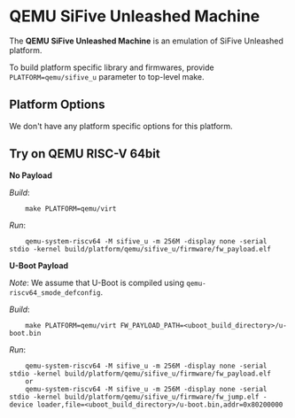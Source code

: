 QEMU SiFive Unleashed Machine
=============================

The **QEMU SiFive Unleashed Machine** is an emulation of
SiFive Unleashed platform.

To build platform specific library and firmwares, provide
`PLATFORM=qemu/sifive_u` parameter to top-level make.

Platform Options
----------------

We don't have any platform specific options for this platform.

Try on QEMU RISC-V 64bit
------------------------

**No Payload**

*Build*:
```
    make PLATFORM=qemu/virt
```
*Run*:
```
    qemu-system-riscv64 -M sifive_u -m 256M -display none -serial stdio -kernel build/platform/qemu/sifive_u/firmware/fw_payload.elf
```

**U-Boot Payload**

*Note*: We assume that U-Boot is compiled using `qemu-riscv64_smode_defconfig`.

*Build*:
```
    make PLATFORM=qemu/virt FW_PAYLOAD_PATH=<uboot_build_directory>/u-boot.bin
```
*Run*:
```
    qemu-system-riscv64 -M sifive_u -m 256M -display none -serial stdio -kernel build/platform/qemu/sifive_u/firmware/fw_payload.elf
    or
    qemu-system-riscv64 -M sifive_u -m 256M -display none -serial stdio -kernel build/platform/qemu/sifive_u/firmware/fw_jump.elf -device loader,file=<uboot_build_directory>/u-boot.bin,addr=0x80200000
```